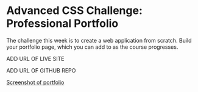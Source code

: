# Advanced CSS Challenge: Professional Portfolio

The challenge this week is to create a web application from scratch. Build your portfolio page, which you can add to as the course progresses.


ADD URL OF LIVE SITE

ADD URL OF GITHUB REPO

[Screenshot of portfolio](./assets/images/portfolioscreenshot.png)
